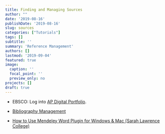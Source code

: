 ```yaml
---
title: Finding and Managing Sources
author: ""
date: '2019-08-16'
publishDate: '2019-08-16'
slug: sources
categories: ["Tutorials"]
tags: []
subtitle: ''
summary: 'Reference Management'
authors: []
lastmod: '2019-09-04'
featured: true
image:
  caption: ''
  focal_point: ''
  preview_only: no
projects: []
draft: true
---
```


* EBSCO: Log into [AP Digital Portfolio](https://digitalportfolio.collegeboard.org).

* [Bibliography Management](https://ap-research.github.io/handbook/bibliography-management.html)

* [How to Use Mendeley Word Plugin for Windows & Mac (Sarah Lawrence College)](https://sarahlawrence.libguides.com/c.php?g=438496&p=3003736)